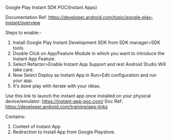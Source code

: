 Google Play Instant SDK POC(Instant Apps)

Documentation Ref: https://developer.android.com/topic/google-play-instant/overview

Steps to enable:-
1. Install Google Play Instant Development SDK from SDK manager>SDK tools.
2. Double Click on App/Feature Module in which you want to introduce the Instant App Feature.
3. Select Refactor>Enable Instant App Support and rest Android Studio Will take care.
4. Now Select Deploy as Instant App in Run>Edit configuration and run your app.
5. It's done play with iterate with your ideas.

Use this link to launch the instant app once installed on your physical device/emulator: https://instant-app-poc.com/
Doc Ref: https://developer.android.com/training/app-links

Contains:
1. Context of Instant App
2. Redirection to Install App from Google Playstore.